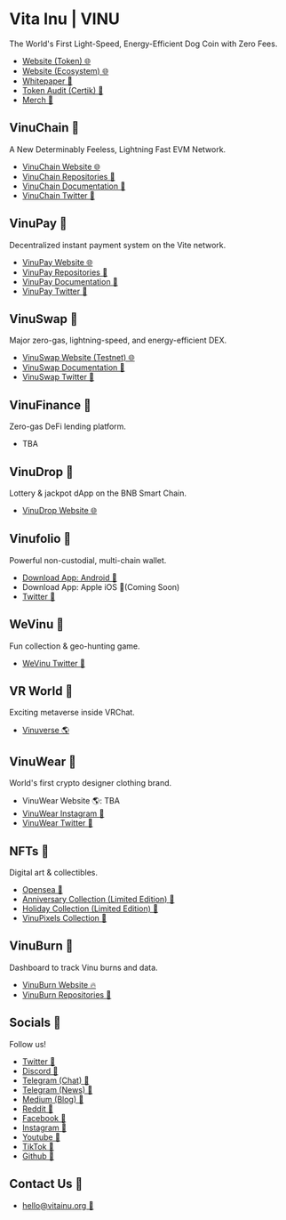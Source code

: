 # Vita Inu | VINU
The World's First Light-Speed, Energy-Efficient Dog Coin with Zero Fees.
- [Website (Token) 🌐](https://vitainu.org)
- [Website (Ecosystem) 🌐](https://vinu.org)
- [Whitepaper 📜](https://vitainu.org/whitepaper)
- [Token Audit (Certik) 🔎](https://www.certik.com/projects/vita-inu)
- [Merch 🛒](https://www.redbubble.com/shop/ap/100921734)

## VinuChain 🔗
A New Determinably Feeless, Lightning Fast EVM Network.
- [VinuChain Website 🌐](https://vinuchain.org)
- [VinuChain Repositories 📃](https://github.com/VinuChain/)
- [VinuChain Documentation 📜](https://vinu.gitbook.io/vinuchain/)
- [VinuChain Twitter 💬](https://twitter.com/VinuChain)


## VinuPay 🔗
Decentralized instant payment system on the Vite network.
- [VinuPay Website 🌐](https://vinu.cash/)
- [VinuPay Repositories 📃](https://github.com/VinuPay/)
- [VinuPay Documentation 📜](https://docs.vinu.cash)
- [VinuPay Twitter 💬](https://twitter.com/vinupay)

## VinuSwap 🔗
Major zero-gas, lightning-speed, and energy-efficient DEX.
- [VinuSwap Website (Testnet) 🌐](https://testnet.vinuswap.org/)
- [VinuSwap Documentation 📜](https://vinu.gitbook.io/vinuswap/)
- [VinuSwap Twitter 💬](https://twitter.com/vinu_swap)

## VinuFinance 🔗
Zero-gas DeFi lending platform.
- TBA

## VinuDrop 🔗
Lottery & jackpot dApp on the BNB Smart Chain.
- [VinuDrop Website 🌐](https://drop.vitainu.org/)

## Vinufolio 🔗
Powerful non-custodial, multi-chain wallet.
- [Download App: Android 🤖](https://play.google.com/store/apps/details?id=clutchnetwork.io)
- Download App: Apple iOS 🍎(Coming Soon)
- [Twitter 💬](https://twitter.com/vinufolio)

## WeVinu 🔗
Fun collection & geo-hunting game.
- [WeVinu Twitter 💬](https://twitter.com/wevinu)

## VR World 🔗
Exciting metaverse inside VRChat.
- [Vinuverse 🌎](https://vrchat.com/home/launch?worldId=wrld_e567cf3a-4c61-4027-b919-84b2927a13b1)

## VinuWear 🔗
World's first crypto designer clothing brand.
- VinuWear Website 🌎: TBA
- [VinuWear Instagram 📸](https://instagram.com/vinuwear)
- [VinuWear Twitter 💬](https://twitter.com/vinuwear)

## NFTs 🔗
Digital art & collectibles.
- [Opensea 🌊](https://opensea.io/VitaInuCoin?tab=created)
- [Anniversary Collection (Limited Edition) 🎨](https://opensea.io/collection/vinuanniversary)
- [Holiday Collection (Limited Edition) 🎨](https://opensea.io/collection/vita-inu-holiday-collection)
- [VinuPixels Collection 🎨](https://www.scatter.art/collection/0xbFE5e191f0F40117452c1bc07D77D89C10a8a326)

## VinuBurn 🔗
Dashboard to track Vinu burns and data.
- [VinuBurn Website 🔥](https://burn.vitainu.org/)
- [VinuBurn Repositories 📃](https://github.com/Vita-Inu/VinuBurn)

## Socials 🔗
Follow us!
- [Twitter 💬](https://twitter.com/vitainucoin)
- [Discord 💬](https://discord.gg/vinu)
- [Telegram (Chat) 💬](https://t.me/vitainu)
- [Telegram (News) 💬](https://t.me/vinu_news)
- [Medium (Blog) 💬](https://medium.com/@vitainu)
- [Reddit 💬](https://reddit.com/r/vitainu)
- [Facebook 💬](https://facebook.com/vitainucoin)
- [Instagram 💬](https://instagram.com/vitainucoin)
- [Youtube 💬](https://youtube.com/@VitaInuCoin)
- [TikTok 💬](https://tiktok.com/@vitainucoin)
- [Github 💬](https://github.com/vita-inu)

## Contact Us 🔗
- [hello@vitainu.org 📧](mailto:hello@vitainu.org)
